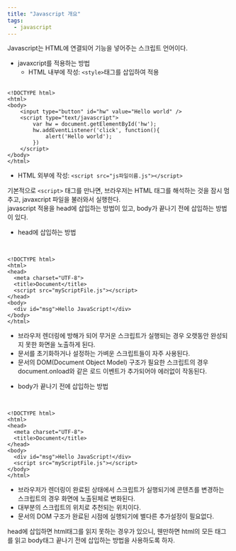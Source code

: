 ```yaml
---
title: "Javascript 개요"
tags:
  - javascript
---
```


Javascript는 HTML에 연결되어 기능을 넣어주는 스크립트 언어이다.  

- javaxcript를 적용하는 방법  
  + HTML 내부에 작성: `<style>`태그를 삽입하여 적용  
  <br>  
  
```
<!DOCTYPE html>
<html>
<body>
    <input type="button" id="hw" value="Hello world" />
    <script type="text/javascript">
        var hw = document.getElementById('hw');
        hw.addEventListener('click', function(){
            alert('Hello world');
        })
    </script>
</body>
</html>
```

  + HTML 외부에 작성: `<script src="js파일이름.js"></script>`  
  
기본적으로 `<script>` 태그를 만나면, 브라우저는 HTML 태그를 해석하는 것을 잠시 멈추고, javaxcript 파일을 불러와서 실행한다.  
javascript 적용을 head에 삽입하는 방법이 있고, body가 끝나기 전에 삽입하는 방법이 있다.  

- head에 삽입하는 방법  
<br>  

```
<!DOCTYPE html>
<html>
<head>
  <meta charset="UTF-8">
  <title>Document</title>
  <script src="myScriptFile.js"></script>
</head>
<body>
  <div id="msg">Hello JavaScript!</div>
</body>
</html>
```

  + 브라우저 렌더링에 방해가 되어 무거운 스크립트가 실행되는 경우 오랫동안 완성되지 못한 화면을 노출하게 된다.  
  + 문서를 초기화하거나 설정하는 가벼운 스크립트들이 자주 사용된다.  
  + 문서의 DOM(Document Object Model) 구조가 필요한 스크립트의 경우 document.onload와 같은 로드 이벤트가 추가되어야 에러없이 작동된다.  

- body가 끝나기 전에 삽입하는 방법  
<br>  

```
<!DOCTYPE html>
<html>
<head>
  <meta charset="UTF-8">
  <title>Document</title>
</head>
<body>
  <div id="msg">Hello JavaScript!</div>
  <script src="myScriptFile.js"></script>
</body>
</html>
```

  + 브라우저가 렌더링이 완료된 상태에서 스크립트가 실행되기에 콘텐츠를 변경하는 스크립트의 경우 화면에 노출된체로 변화된다.  
  + 대부분의 스크립트의 위치로 추천되는 위치이다.  
  + 문서의 DOM 구조가 완료된 시점에 실행되기에 별다른 추가설정이 필요없다.  


head에 삽입하면 html태그를 읽지 못하는 경우가 있으니, 웬만하면 html의 모든 태그를 읽고 body태그 끝나기 전에 삽입하는 방법을 사용하도록 하자.
